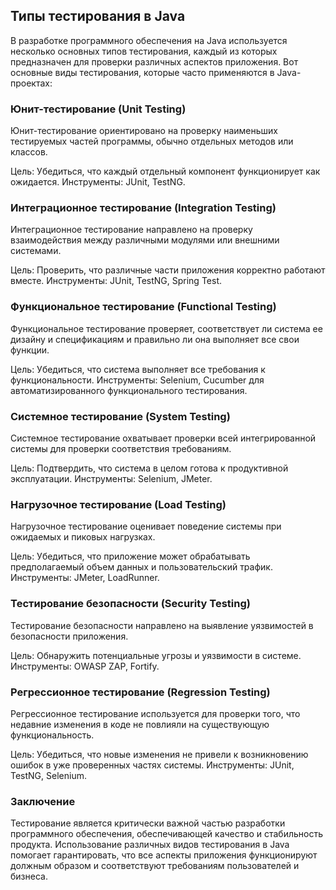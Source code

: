 ## Типы тестирования в Java

В разработке программного обеспечения на Java используется несколько основных типов тестирования, каждый из которых предназначен для проверки различных аспектов приложения. Вот основные виды тестирования, которые часто применяются в Java-проектах:

### Юнит-тестирование (Unit Testing)

Юнит-тестирование ориентировано на проверку наименьших тестируемых частей программы, обычно отдельных методов или классов.

Цель: Убедиться, что каждый отдельный компонент функционирует как ожидается.
Инструменты: JUnit, TestNG.

### Интеграционное тестирование (Integration Testing)
Интеграционное тестирование направлено на проверку взаимодействия между различными модулями или внешними системами.

Цель: Проверить, что различные части приложения корректно работают вместе.
Инструменты: JUnit, TestNG, Spring Test.
### Функциональное тестирование (Functional Testing)
Функциональное тестирование проверяет, соответствует ли система ее дизайну и спецификациям и правильно ли она выполняет все свои функции.

Цель: Убедиться, что система выполняет все требования к функциональности.
Инструменты: Selenium, Cucumber для автоматизированного функционального тестирования.
### Системное тестирование (System Testing)
Системное тестирование охватывает проверки всей интегрированной системы для проверки соответствия требованиям.

Цель: Подтвердить, что система в целом готова к продуктивной эксплуатации.
Инструменты: Selenium, JMeter.
### Нагрузочное тестирование (Load Testing)
Нагрузочное тестирование оценивает поведение системы при ожидаемых и пиковых нагрузках.

Цель: Убедиться, что приложение может обрабатывать предполагаемый объем данных и пользовательский трафик.
Инструменты: JMeter, LoadRunner.
### Тестирование безопасности (Security Testing)
Тестирование безопасности направлено на выявление уязвимостей в безопасности приложения.

Цель: Обнаружить потенциальные угрозы и уязвимости в системе.
Инструменты: OWASP ZAP, Fortify.
### Регрессионное тестирование (Regression Testing)
Регрессионное тестирование используется для проверки того, что недавние изменения в коде не повлияли на существующую функциональность.

Цель: Убедиться, что новые изменения не привели к возникновению ошибок в уже проверенных частях системы.
Инструменты: JUnit, TestNG, Selenium.
### Заключение
Тестирование является критически важной частью разработки программного обеспечения, обеспечивающей качество и стабильность продукта. Использование различных видов тестирования в Java помогает гарантировать, что все аспекты приложения функционируют должным образом и соответствуют требованиям пользователей и бизнеса.